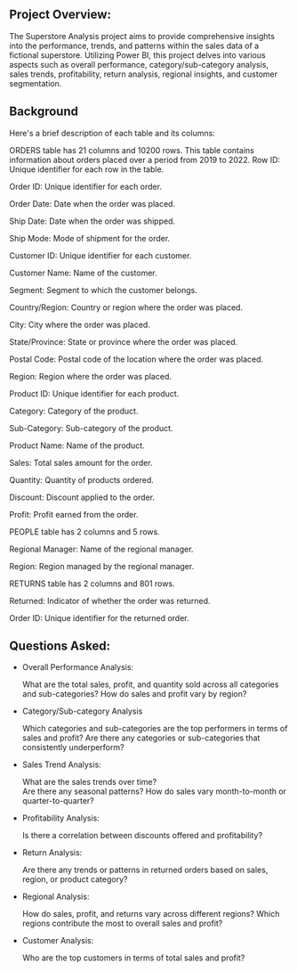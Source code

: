 ## Project Overview:
The Superstore Analysis project aims to provide comprehensive insights into the performance, trends, and patterns within the sales data of a fictional superstore. Utilizing Power BI, this project delves into various aspects such as overall performance, category/sub-category analysis, sales trends, profitability, return analysis, regional insights, and customer segmentation.

## Background
Here's a brief description of each table and its columns:

ORDERS table has 21 columns and 10200 rows. This table contains information about orders placed over a period from 2019 to 2022.
  Row ID: Unique identifier for each row in the table.
  
  Order ID: Unique identifier for each order.
  
  Order Date: Date when the order was placed.
  
  Ship Date: Date when the order was shipped.
  
  Ship Mode: Mode of shipment for the order.
  
  Customer ID: Unique identifier for each customer.
  
  Customer Name: Name of the customer.
  
  Segment: Segment to which the customer belongs.
  
  Country/Region: Country or region where the order was placed.
  
  City: City where the order was placed.
  
  State/Province: State or province where the order was placed.
  
  Postal Code: Postal code of the location where the order was placed.
  
  Region: Region where the order was placed.
  
  Product ID: Unique identifier for each product.
  
  Category: Category of the product.
  
  Sub-Category: Sub-category of the product.
  
  Product Name: Name of the product.
  
  Sales: Total sales amount for the order.
  
  Quantity: Quantity of products ordered.
  
  Discount: Discount applied to the order.
  
  Profit: Profit earned from the order.

PEOPLE table has 2 columns and 5 rows.
  
  Regional Manager: Name of the regional manager.
  
  Region: Region managed by the regional manager.

RETURNS table has 2 columns and 801 rows.
  
  Returned: Indicator of whether the order was returned.
  
  Order ID: Unique identifier for the returned order.


## Questions Asked:
- Overall Performance Analysis:
 
    What are the total sales, profit, and quantity sold across all categories and sub-categories?
    How do sales and profit vary by region?
  
- Category/Sub-category Analysis
  
    Which categories and sub-categories are the top performers in terms of sales and profit?
    Are there any categories or sub-categories that consistently underperform?
- Sales Trend Analysis:

    What are the sales trends over time?  
    Are there any seasonal patterns? How do sales vary month-to-month or quarter-to-quarter?
- Profitability Analysis:

  Is there a correlation between discounts offered and profitability?
- Return Analysis:

   Are there any trends or patterns in returned orders based on sales, region, or product category?
- Regional Analysis:

   How do sales, profit, and returns vary across different regions?
    Which regions contribute the most to overall sales and profit?
- Customer Analysis:

   Who are the top customers in terms of total sales and profit?
